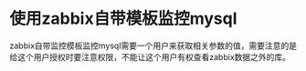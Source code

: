 # 使用zabbix自带模板监控mysql

zabbix自带监控模板监控mysql需要一个用户来获取相关参数的值，需要注意的是给这个用户授权时要注意权限，不能让这个用户有权查看zabbix数据之外的库。

